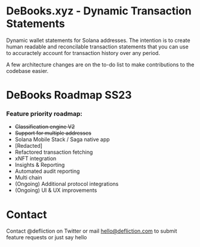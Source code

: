 # DeBooks.xyz - Dynamic Transaction Statements

Dynamic wallet statements for Solana addresses. The intention is to create human readable and reconcilable transaction statements that you can use to accuractely account for transaction history over any period.

A few architecture changes are on the to-do list to make contributions to the codebase easier. 

# DeBooks Roadmap SS23

### Feature priority roadmap:
  * ~~Classification engine V2~~
  * ~~Support for multiple addresses~~
  * Solana Mobile Stack / Saga native app
  * [Redacted]
  * Refactored transaction fetching
  * xNFT integration
  * Insights & Reporting
  * Automated audit reporting
  * Multi chain
  * (Ongoing) Additional protocol integrations
  * (Ongoing) UI & UX improvements

# Contact
Contact @defliction on Twitter or mail hello@defliction.com to submit feature requests or just say hello
